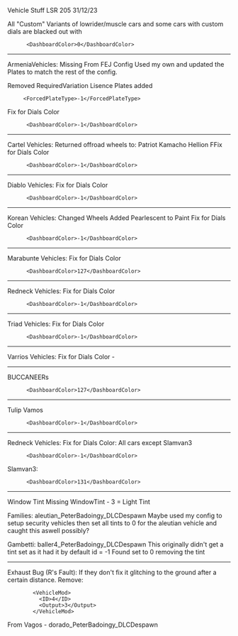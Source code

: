 Vehicle Stuff LSR 205  31/12/23

All "Custom" Variants of lowrider/muscle cars and some cars with custom dials are blacked out with 

          <DashboardColor>0</DashboardColor>


--------------------------


ArmeniaVehicles:
Missing From FEJ Config
Used my own and updated the Plates to match the rest of the config.

Removed RequiredVariation Lisence Plates
added 

         <ForcedPlateType>-1</ForcedPlateType>

Fix for Dials Color

          <DashboardColor>-1</DashboardColor>


---------------------------


Cartel Vehicles:
Returned offroad wheels to:
Patriot
Kamacho
Hellion
FFix for Dials Color

          <DashboardColor>-1</DashboardColor>


------------------------


Diablo Vehicles:
Fix for Dials Color

          <DashboardColor>-1</DashboardColor>

--------------------------


Korean Vehicles:
Changed Wheels
Added Pearlescent to Paint
Fix for Dials Color

          <DashboardColor>-1</DashboardColor>

---------------------------


Marabunte Vehicles:
Fix for Dials Color

          <DashboardColor>127</DashboardColor>

--------------------------


Redneck Vehicles:
Fix for Dials Color

          <DashboardColor>-1</DashboardColor>

--------------------------


Triad Vehicles:
Fix for Dials Color

          <DashboardColor>-1</DashboardColor>

-----------------------


Varrios Vehicles:
Fix for Dials Color -

-----


BUCCANEERs

          <DashboardColor>127</DashboardColor>

-----


Tulip
Vamos

          <DashboardColor>-1</DashboardColor>

--------------------


Redneck Vehicles:
Fix for Dials Color:
All cars except Slamvan3

          <DashboardColor>-1</DashboardColor>
          

Slamvan3:

          <DashboardColor>131</DashboardColor>
          

--------------------------


Window Tint Missing
WindowTint - 3 = Light Tint

Families:
aleutian_PeterBadoingy_DLCDespawn
Maybe used my config to setup security vehicles then set all tints to 0 for the aleutian vehicle and caught this aswell possibly?

Gambetti: 
baller4_PeterBadoingy_DLCDespawn 
This originally didn't get a tint set as it had it by default id = -1
Found set to 0 removing the tint


--------------------------


Exhaust Bug (R's Fault):
If they don't fix it glitching to the ground after a certain distance.
Remove:

            <VehicleMod>
              <ID>4</ID>
              <Output>3</Output>
            </VehicleMod>

From Vagos - dorado_PeterBadoingy_DLCDespawn

